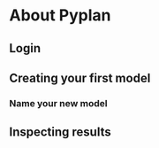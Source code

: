 # About Pyplan

## Login

## Creating your first model
### Name your new model

## Inspecting results


<!--stackedit_data:
eyJoaXN0b3J5IjpbLTE5Mjg5NDk3MjQsMTU5NjUyMzQyLDIwMT
YzMDQ1NDRdfQ==
-->